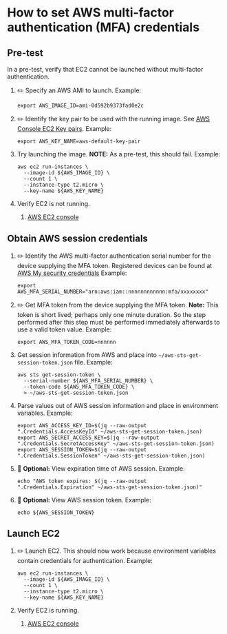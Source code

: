 # How to set AWS multi-factor authentication (MFA) credentials

## Pre-test

In a pre-test, verify that EC2 cannot be launched without multi-factor authentication.

1. :pencil2: Specify an AWS AMI to launch.
   Example:

    ```console
    export AWS_IMAGE_ID=ami-0d592b9373fad0e2c
    ```

1. :pencil2: Identify the key pair to be used with the running image.
   See [AWS Console EC2 Key pairs](https://console.aws.amazon.com/ec2/v2/home?#KeyPairs:).
   Example:

    ```console
    export AWS_KEY_NAME=aws-default-key-pair
    ```

1. Try launching the image.
   **NOTE:** As a pre-test, this should fail.
   Example:

    ```console
    aws ec2 run-instances \
      --image-id ${AWS_IMAGE_ID} \
      --count 1 \
      --instance-type t2.micro \
      --key-name ${AWS_KEY_NAME}
    ```

1. Verify EC2 is not running.
   1. [AWS EC2 console](https://console.aws.amazon.com/ec2/v2/home?#Instances:)

## Obtain AWS session credentials

1. :pencil2: Identify the AWS multi-factor authentication serial number for the device supplying the MFA token.
   Registered devices can be found at
   [AWS My security credentials](https://console.aws.amazon.com/iam/home?#/security_credentials)
   Example:

    ```console
    export AWS_MFA_SERIAL_NUMBER="arn:aws:iam::nnnnnnnnnnnn:mfa/xxxxxxxx"
    ```

1. :pencil2: Get MFA token from the device supplying the MFA token.
   **Note:** This token is short lived;  perhaps only one minute duration.
   So the step performed after this step must be performed immediately afterwards to use a valid token value.
   Example:

    ```console
    export AWS_MFA_TOKEN_CODE=nnnnnn
    ```

1. Get session information from AWS and place into `~/aws-sts-get-session-token.json` file.
   Example:

    ```console
    aws sts get-session-token \
      --serial-number ${AWS_MFA_SERIAL_NUMBER} \
      --token-code ${AWS_MFA_TOKEN_CODE} \
      > ~/aws-sts-get-session-token.json
    ```

1. Parse values out of AWS session information and place in environment variables.
   Example:

    ```console
    export AWS_ACCESS_KEY_ID=$(jq --raw-output ".Credentials.AccessKeyId" ~/aws-sts-get-session-token.json)
    export AWS_SECRET_ACCESS_KEY=$(jq --raw-output ".Credentials.SecretAccessKey" ~/aws-sts-get-session-token.json)
    export AWS_SESSION_TOKEN=$(jq --raw-output ".Credentials.SessionToken" ~/aws-sts-get-session-token.json)
    ```

1. :thinking: **Optional:** View expiration time of AWS session.
   Example:

    ```console
    echo "AWS token expires: $(jq --raw-output ".Credentials.Expiration" ~/aws-sts-get-session-token.json)"
    ```

1. :thinking: **Optional:** View AWS session token.
   Example:

    ```console
    echo ${AWS_SESSION_TOKEN}
    ```

## Launch EC2

1. :pencil2: Launch EC2.
   This should now work because environment variables contain credentials for authentication.
   Example:

    ```console
    aws ec2 run-instances \
      --image-id ${AWS_IMAGE_ID} \
      --count 1 \
      --instance-type t2.micro \
      --key-name ${AWS_KEY_NAME}
    ```

1. Verify EC2 is running.
   1. [AWS EC2 console](https://console.aws.amazon.com/ec2/v2/home?#Instances:)
